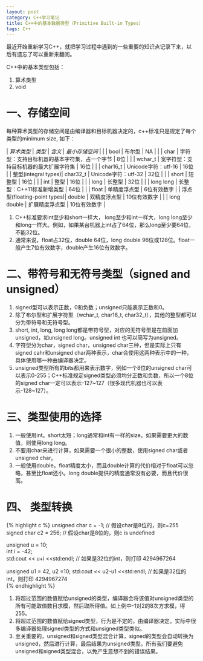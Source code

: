 ```yaml
---
layout: post
category: C++学习笔记
title: C++中的基本数据类型（Primitive Built-in Types）
tags: C++
---
```


最近开始重新学习C++，就把学习过程中遇到的一些重要的知识点记录下来，以后有遗忘了可以重新来翻阅。

C++中的基本类型包括：
1. 算术类型
2. void

# 一、存储空间
每种算术类型的存储空间是由编译器和目标机器决定的，c++标准只是规定了每个类型的minimum size, 如下：

| *算术类型* | *类型* | *含义* | *最小存储空间* |
| | bool | 布尔型 | NA |
| | char | 字符型：支持目标机器的基本字符集，占一个字节 | 8位 |
| | wchar_t | 宽字符型：支持目标机器的最大扩展字符集 | 16位 |
| | char16_t | Unicode字符：utf-16 | 16位 |
| 整型(integral types)| char32_t | Unicode字符：utf-32 | 32位 |
| | short | 短整型 | 16位 |
| | int | 整型 | 16位 |
| | long | 长整型 | 32位 |
| | long long | 长整型：C++11标准新增类型 | 64位 |
| | float | 单精度浮点型 | 6位有效数字 |
| 浮点型(floating-point types)| double | 双精度浮点型 | 10位有效数字 |
| | long double | 扩展精度浮点型 | 10位有效数字 |


1. C++标准要求int至少和short一样大， long至少和int一样大，long long至少和long一样大。例如，如果某台机器上int占了64位，那么long至少要64位，不能32位。
2. 通常来说，float占32位，double 64位，long double 96位或128位。float一般产生7位有效数字，double产生16位有效数字。

# 二、带符号和无符号类型（signed and unsigned）
1. signed型可以表示正数，0和负数；unsigned只能表示正数和0。
2. 除了布尔型和扩展字符型（wchar_t, char16_t, char32_t），其他的整型都可以分为带符号和无符号型。
3. short, int, long, long long都是带符号型，对应的无符号型是在前面加unsigned，如unsigned long。unsigned int 也可以简写为unsigned。
4. 字符型分为char，signed char，unsigned char三种，但是实际上只有signed cahr和unsigned char两种表示，char会使用这两种表示中的一种，具体使用哪一种由编译器决定。
5. unsigned类型所有的bits都用来表示数字，例如一个8位的unsigned char可以表示0-255；C++标准规定signed类型必须均分正数和负数，所以一个8位的signed char一定可以表示-127~127（很多现代机器也可以表示-128~127）。

# 三、类型使用的选择
1. 一般使用int。short太短；long通常和int有一样的size。如果需要更大的数值，则使用long long。
2. 不要用char来进行计算，如果需要一个很小的整数，使用signed char或者unsigned char。
3. 一般使用double。float精度太小，而且double计算的代价相对于float可以忽略，甚至比float还小。long double提供的精度通常没有必要，而且代价很高。

# 四、 类型转换

{% highlight c %}
unsigned char c = -1; // 假设char是8位的，则c=255  
signed char c2 = 256; // 假设char是8位的，则c is undefined  

unsigned u = 10;  
int i = -42;  
std:cout << u+i <<std:endl; // 如果是32位的int，则打印 4294967264  

unsigned u1 = 42, u2 =10;
std:cout << u2-u1 <<std:endl; // 如果是32位的int，则打印 4294967274  
{% endhighlight %}

1. 将超过范围的数值赋给unsigned的类型，编译器会将该值对unsigned类型的所有可能取值数目求模，然后取所得值。如上例中-1对2的8次方求模，得255。
2. 将超过范围的数值赋给signed类型，行为是不定的，由编译器决定。实际中很多编译器处理signed类型的方式和unsigned类型类似。
3. 至关重要的，unsigned和signed类型混合计算，signed的类型会自动转换为unsigned，然后进行计算，最后结果为unsigned类型。所有我们要避免unsigned和signed类型混合，以免产生意想不到的错误结果。

